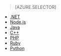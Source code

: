 > [AZURE.SELECTOR]
- [.NET](../articles/storage/storage-dotnet-how-to-use-files.md)
- [Node.js]()
- [Java](../articles/storage/storage-java-how-to-use-file-storage.md)
- [C++]()
- [PHP]()
- [Ruby]()
- [Python]()

<!---HONumber=62-->